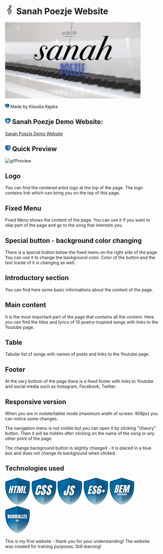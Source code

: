 # <img src="images/icon.png" height="30"/> Sanah Poezje Website
<img src="images/poezje.gif" height="250"/>

<img src="images/myIcons/kk.png" height="15"/> Made by Klaudia Kępka

## <img src="images/myIcons/demo.png" height="20"/> Sanah Poezje Demo Website:
[Sanah Poezje Demo Website](https://kepkaklaudia.github.io/myFirstPage/)

## <img src="images/myIcons/quick.png" height="20"/> Quick Preview
![gifPreview](images/preview.gif)

## Logo
You can find the centered artist logo at the top of the page.
The logo contains link which can bring you on the top of this page.

## Fixed Menu
Fixed Menu shows the content of the page.
You can use it if you want to skip part of the page and go to the song that interests you.

## Special button - background color changing
There is a special button below the fixed menu on the right side of the page. 
You can use it to change the background color. Color of the button and the text inside of it is changing as well. 

## Introductory section
You can find here some basic informations about the content of the page.

## Main content
It is the most important part of the page that contains all the content. Here you can find the titles and lyrics of 10 poetry-inspired songs with links to the Youtube page.

## Table
Tabular list of songs with names of poets and links to the Youtube page. 

## Footer
At the very bottom of the page there is a fixed footer with links to Youtube and social media such as Instagram, Facebook, Twitter.

## Responsive version
When you are in mobile/tablet mode (maximum width of screen: 908px) you can notice some changes. 

The navigation menu is not visible but you can open it by clicking "Utwory" button. Then it will be hidden after clicking on the name of the song or any other point of the page.

The change background button is slightly changed - it is placed in a blue box and does not change its background when clicked.

## Technologies used
<img src="images/myIcons/html.png" height="90"/> <img src="images/myIcons/css.png" height="90"/> <img src="images/myIcons/js.png" height="90"/> <img src="images/myIcons/es6.png" height="90"/> <img src="images/myIcons/bem.png" height="90"/> <img src="images/myIcons/norm.png" height="90"/>

This is my first website - thank you for your understanding!
The website was created for training purposes. Still learning!